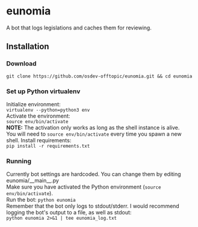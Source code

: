 # eunomia
A bot that logs legislations and caches them for reviewing.

## Installation
### Download
`git clone https://github.com/osdev-offtopic/eunomia.git && cd eunomia`
### Set up Python virtualenv
Initialize environment:  
`virtualenv --python=python3 env`  
Activate the environment:  
`source env/bin/activate`  
<b>NOTE:</b> The activation only works as long as the shell instance is alive.  
You will need to `source env/bin/activate` every time you spawn a new shell.
Install requirements:  
`pip install -r requirements.txt`

### Running
Currently bot settings are hardcoded. You can change them by editing eunomia/\_\_main\_\_.py  
Make sure you have activated the Python environment (`source env/bin/activate`).  
Run the bot: `python eunomia`  
Remember that the bot only logs to stdout/stderr. I would recommend logging the bot's output to a file, as well as stdout:  
`python eunomia 2>&1 | tee eunomia_log.txt`
